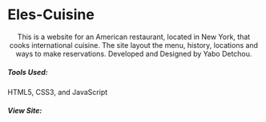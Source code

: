 # Eles-Cuisine

<p align="center">
    This is a website for an American restaurant, located in New York, that cooks international cuisine. The site layout the menu, history, locations
  and ways to make reservations. Developed and Designed by Yabo Detchou.
</p>

##### Tools Used:
HTML5, CSS3, and JavaScript

##### View Site:

